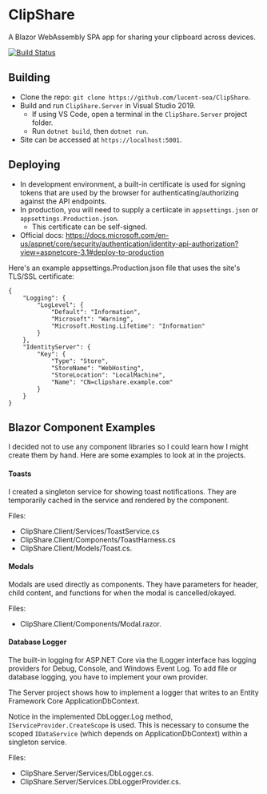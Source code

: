 # ClipShare

A Blazor WebAssembly SPA app for sharing your clipboard across devices.

[![Build Status](https://dev.azure.com/translucency/ClipShare/_apis/build/status/Prod%20Deploy?branchName=master)](https://dev.azure.com/translucency/ClipShare/_build/latest?definitionId=20&branchName=master)

## Building

* Clone the repo: `git clone https://github.com/lucent-sea/ClipShare`.
* Build and run `ClipShare.Server` in Visual Studio 2019.
    * If using VS Code, open a terminal in the `ClipShare.Server` project folder.
    * Run `dotnet build`, then `dotnet run`.
* Site can be accessed at `https://localhost:5001`.

## Deploying
* In development environment, a built-in certificate is used for signing tokens that are used by the browser for authenticating/authorizing against the API endpoints.
* In production, you will need to supply a certiicate in `appsettings.json` or `appsettings.Production.json`.
    * This certificate can be self-signed.
* Official docs: https://docs.microsoft.com/en-us/aspnet/core/security/authentication/identity-api-authorization?view=aspnetcore-3.1#deploy-to-production

Here's an example appsettings.Production.json file that uses the site's TLS/SSL certificate:
```
{
    "Logging": {
        "LogLevel": {
            "Default": "Information",
            "Microsoft": "Warning",
            "Microsoft.Hosting.Lifetime": "Information"
        }
    },
    "IdentityServer": {
        "Key": {
            "Type": "Store",
            "StoreName": "WebHosting",
            "StoreLocation": "LocalMachine",
            "Name": "CN=clipshare.example.com"
        }
    }
}
```

## Blazor Component Examples
I decided not to use any component libraries so I could learn how I might create them by hand.  Here are some examples to look at in the projects.

#### Toasts
I created a singleton service for showing toast notifications.  They are temporarily cached in the service and rendered by the component.

Files:
* ClipShare.Client/Services/ToastService.cs
* ClipShare.Client/Components/ToastHarness.cs
* ClipShare.Client/Models/Toast.cs.

#### Modals
Modals are used directly as components.  They have parameters for header, child content, and functions for when the modal is cancelled/okayed.

Files:
* ClipShare.Client/Components/Modal.razor.

#### Database Logger
The built-in logging for ASP.NET Core via the ILogger interface has logging providers for Debug, Console, and Windows Event Log.
To add file or database logging, you have to implement your own provider.

The Server project shows how to implement a logger that writes to an Entity Framework Core ApplicationDbContext.

Notice in the implemented DbLogger.Log method, `IServiceProvider.CreateScope` is used.  This is necessary to consume
the scoped `IDataService` (which depends on ApplicationDbContext) within a singleton service.

Files:
* ClipShare.Server/Services/DbLogger.cs.
* ClipShare.Server/Services.DbLoggerProvider.cs.